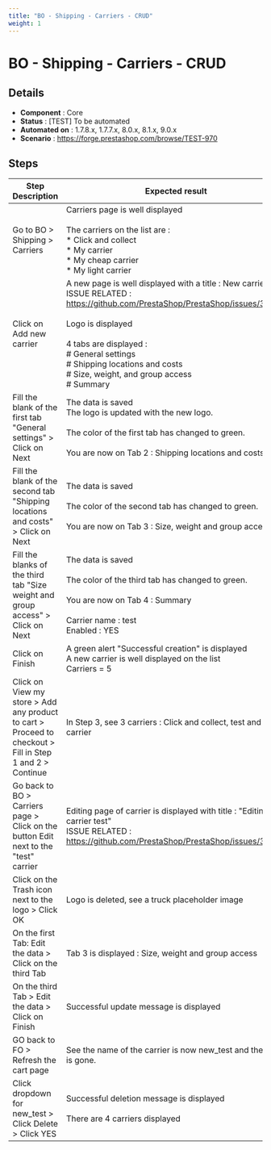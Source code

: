 ```yaml
---
title: "BO - Shipping - Carriers - CRUD"
weight: 1
---
```


# BO - Shipping - Carriers - CRUD
## Details
* **Component** : Core
* **Status** : [TEST] To be automated
* **Automated on** : 1.7.8.x, 1.7.7.x, 8.0.x, 8.1.x, 9.0.x
* **Scenario** : https://forge.prestashop.com/browse/TEST-970

## Steps
| Step Description | Expected result |
| ----- | ----- |
| Go to BO > Shipping > Carriers | Carriers page is well displayed <br><br>The carriers on the list are : <br> * Click and collect <br> * My carrier <br> * My cheap carrier <br> * My light carrier |
| Click on Add new carrier | A new page is well displayed with a title : New carrier<br>ISSUE RELATED : https://github.com/PrestaShop/PrestaShop/issues/35951<br><br>Logo is displayed<br><br>4 tabs are displayed :<br> # General settings <br> # Shipping locations and costs <br> # Size, weight, and group access <br> # Summary |
| Fill the blank of the first tab "General settings" > Click on Next | The data is saved<br>The logo is updated with the new logo. <br><br>The color of the first tab has changed to green.<br><br>You are now on Tab 2 : Shipping locations and costs |
| Fill the blank of the second tab "Shipping locations and costs" > Click on Next | The data is saved<br><br>The color of the second tab has changed to green.<br><br>You are now on Tab 3 : Size, weight and group access |
| Fill the blanks of the third tab "Size weight and group access" > Click on Next | The data is saved<br><br>The color of the third tab has changed to green.<br><br>You are now on Tab 4 : Summary<br><br>Carrier name : test<br>Enabled : YES |
| Click on Finish | A green alert "Successful creation" is displayed<br>A new carrier is well displayed on the list<br>Carriers = 5 |
| Click on View my store > Add any product to cart > Proceed to checkout > Fill in Step 1 and 2 > Continue | In Step 3, see 3 carriers : Click and collect, test and My carrier |
| Go back to BO > Carriers page > Click on the button Edit next to the "test" carrier | Editing page of carrier is displayed with title : "Editing carrier test"<br>ISSUE RELATED : https://github.com/PrestaShop/PrestaShop/issues/35951 |
| Click on the Trash icon next to the logo > Click OK | Logo is deleted, see a truck placeholder image |
| On the first Tab: Edit the data > Click on the third Tab | Tab 3 is displayed : Size, weight and group access |
| On the third Tab > Edit the data > Click on Finish | Successful update message is displayed |
| GO back to FO > Refresh the cart page | See the name of the carrier is now new_test and the logo is gone. |
| Click dropdown for new_test > Click Delete > Click YES | Successful deletion message is displayed<br><br>There are 4 carriers displayed |
